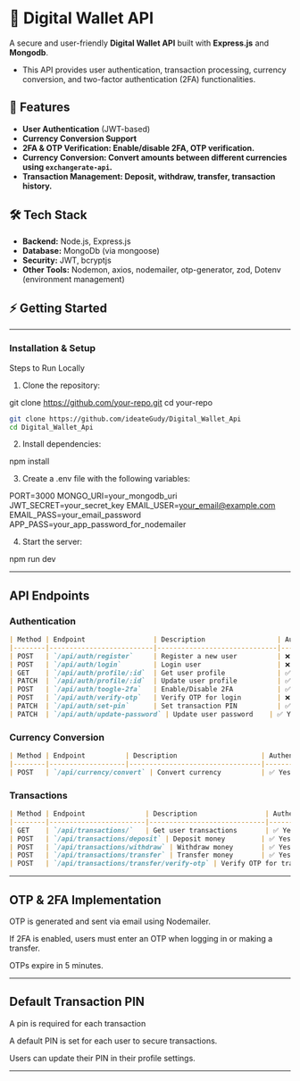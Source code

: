 # 🏦 Digital Wallet API

A secure and user-friendly **Digital Wallet API** built with **Express.js** and **Mongodb**.
- This API provides user authentication, transaction processing, currency conversion, and two-factor authentication (2FA) functionalities.
## 🚀 Features

- **User Authentication** (JWT-based)
- **Currency Conversion Support**
- **2FA & OTP Verification: Enable/disable 2FA, OTP verification.**
- **Currency Conversion: Convert amounts between different currencies using `exchangerate-api`.**
- **Transaction Management: Deposit, withdraw, transfer, transaction history.**

## 🛠 Tech Stack

- **Backend:** Node.js, Express.js
- **Database:** MongoDb (via mongoose)
- **Security:** JWT, bcryptjs
- **Other Tools:** Nodemon, axios, nodemailer, otp-generator, zod, Dotenv (environment management)

## ⚡ Getting Started

---

### Installation & Setup

Steps to Run Locally

1. Clone the repository:

git clone https://github.com/your-repo.git
cd your-repo
```bash
git clone https://github.com/ideateGudy/Digital_Wallet_Api
cd Digital_Wallet_Api

```

2. Install dependencies:

npm install


3. Create a .env file with the following variables:

PORT=3000
MONGO_URI=your_mongodb_uri
JWT_SECRET=your_secret_key
EMAIL_USER=your_email@example.com
EMAIL_PASS=your_email_password
APP_PASS=your_app_password_for_nodemailer

4. Start the server:

npm run dev




---

## API Endpoints


### **Authentication**
```markdown
| Method | Endpoint                 | Description                  | Authentication |
|--------|--------------------------|------------------------------|---------------|
| POST   | `/api/auth/register`     | Register a new user          | ❌ No        |
| POST   | `/api/auth/login`        | Login user                   | ❌ No        |
| GET    | `/api/auth/profile/:id`  | Get user profile             | ✅ Yes       |
| PATCH  | `/api/auth/profile/:id`  | Update user profile          | ✅ Yes       |
| POST   | `/api/auth/toogle-2fa`   | Enable/Disable 2FA           | ✅ Yes       |
| POST   | `/api/auth/verify-otp`   | Verify OTP for login         | ❌ No        |
| PATCH  | `/api/auth/set-pin`      | Set transaction PIN          | ✅ Yes       |
| PATCH  | `/api/auth/update-password` | Update user password    | ✅ Yes       |
```
### **Currency Conversion**
```markdown
| Method | Endpoint          | Description                     | Authentication |
|--------|-------------------|---------------------------------|---------------|
| POST   | `/api/currency/convert` | Convert currency          | ✅ Yes       |
```
### **Transactions**
```markdown
| Method | Endpoint               | Description                 | Authentication |
|--------|------------------------|-----------------------------|---------------|
| GET    | `/api/transactions/`   | Get user transactions       | ✅ Yes       |
| POST   | `/api/transactions/deposit` | Deposit money         | ✅ Yes       |
| POST   | `/api/transactions/withdraw` | Withdraw money       | ✅ Yes       |
| POST   | `/api/transactions/transfer` | Transfer money       | ✅ Yes       |
| POST   | `/api/transactions/transfer/verify-otp` | Verify OTP for transfers | ✅ Yes |
```
---

## OTP & 2FA Implementation

OTP is generated and sent via email using Nodemailer.

If 2FA is enabled, users must enter an OTP when logging in or making a transfer.

OTPs expire in 5 minutes.



---

## Default Transaction PIN

A pin is required for each transaction

A default PIN is set for each user to secure transactions.

Users can update their PIN in their profile settings.



---
